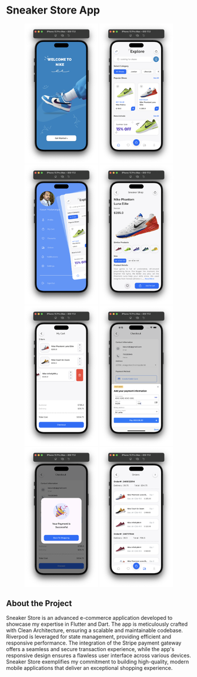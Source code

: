 

<!-- Project Title -->
<h1 align="left">Sneaker Store App</h1>

<!-- Project Description -->


<!-- Screenshots/GIFs -->
<div align="center">
  <!-- Add Screenshots or GIFs showcasing your app -->
  <img src="https://github.com/kasunfg87/sneaker_store/blob/main/assets/images/01.png?raw=true" alt="Home Screen" width="200" />
  <img src="https://github.com/kasunfg87/sneaker_store/blob/main/assets/images/02.png?raw=true" alt="Home Screen" width="200" />
  <img src="https://github.com/kasunfg87/sneaker_store/blob/main/assets/images/03.png?raw=true" alt="Discover Screen" width="200" />
  <img src="https://github.com/kasunfg87/sneaker_store/blob/main/assets/images/04.png?raw=true" alt="Detail Screen" width="200" />
   <img src="https://github.com/kasunfg87/sneaker_store/blob/main/assets/images/05.png?raw=true" alt=" Cast & Crew Biography Screen" width="200" />
  <img src="https://github.com/kasunfg87/sneaker_store/blob/main/assets/images/07.png?raw=true" alt=" Cast & Crew Biography Screen" width="200" />
  <img src="https://github.com/kasunfg87/sneaker_store/blob/main/assets/images/08.png?raw=true" alt=" Cast & Crew Biography Screen" width="200" />
  <img src="https://github.com/kasunfg87/sneaker_store/blob/main/assets/images/09.png?raw=true" alt=" Cast & Crew Biography Screen" width="200" />
</div>
<!-- About the Project -->


## About the Project

Sneaker Store is an advanced e-commerce application developed to showcase my expertise in Flutter and Dart. The app is meticulously crafted with Clean Architecture, ensuring a scalable and maintainable codebase. Riverpod is leveraged for state management, providing efficient and responsive performance. The integration of the Stripe payment gateway offers a seamless and secure transaction experience, while the app's responsive design ensures a flawless user interface across various devices. Sneaker Store exemplifies my commitment to building high-quality, modern mobile applications that deliver an exceptional shopping experience.




```html
